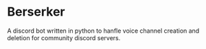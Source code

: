 # Berserker
A discord bot written in python to hanfle voice channel creation and deletion for community discord servers.
